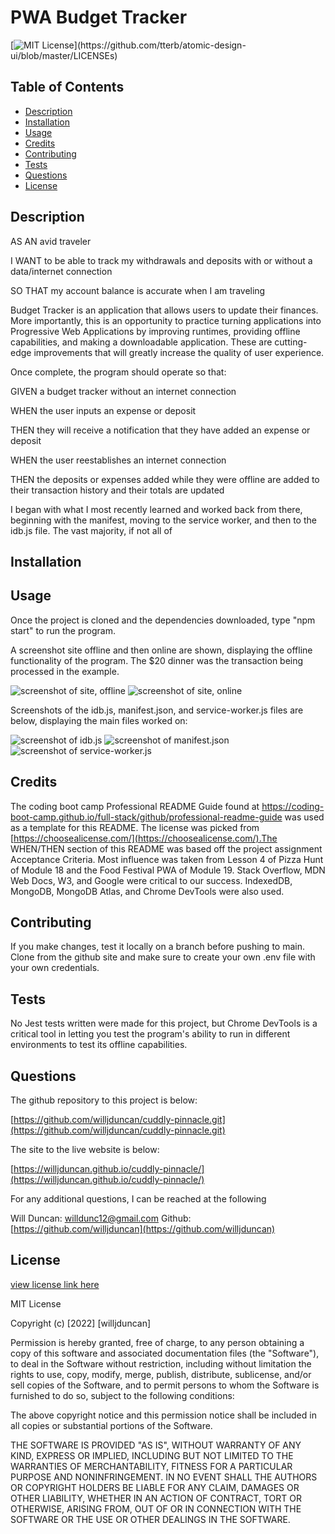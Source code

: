# PWA Budget Tracker


[![MIT License](https://img.shields.io/apm/l/atomic-design-ui.svg?)](https://github.com/tterb/atomic-design-ui/blob/master/LICENSEs)

        

## Table of Contents
- [Description](#description)
- [Installation](#installation)
- [Usage](#usage)
- [Credits](#credits)
- [Contributing](#contributing)
- [Tests](#tests)
- [Questions](#questions)
- [License](#license)  
        



## Description

AS AN avid traveler

I WANT to be able to track my withdrawals and deposits with or without a data/internet connection

SO THAT my account balance is accurate when I am traveling 

Budget Tracker is an application that allows users to update their finances. More importantly, this is an opportunity to practice turning applications into Progressive Web Applications by improving runtimes, providing offline capabilities, and making a downloadable application. These are cutting-edge improvements that will greatly increase the quality of user experience. 

Once complete, the program should operate so that:

GIVEN a budget tracker without an internet connection

WHEN the user inputs an expense or deposit

THEN they will receive a notification that they have added an expense or deposit

WHEN the user reestablishes an internet connection

THEN the deposits or expenses added while they were offline are added to their transaction history and their totals are updated

I began with what I most recently learned and worked back from there, beginning with the manifest, moving to the service worker, and then to the idb.js file. The vast majority, if not all of 
<!-- My first major complication I ran into for this challenge was adding friends. The grading criteria stated that adding friends should be done through a POST route, but when I tried to do that, Insomnia kept asking for the corresponding email and username. I knew, however, that I could get and add the friend's id fairly easily using a PUT method. Looking again at the criteria, I saw that the friend's ID was all I needed for the friends array, so I decided to go ahead and change it to a PUT method, since a working program that gets the same result is better than a non-working one that follows every guideline. I ended up having to do the same thing for deleting a friend, but I also had to create a different route so it wouldn't intefere with the other PUT route.  -->





## Installation

<!-- Links to the repository and the deployed page can be found at [Questions](#questions).

While this project's repository is available on Github, there is no front end, and thus it is not deployed. If you clone the repo you must run the command "npm install" on the Terminal/Command Line and download the dependencies, all of which are mentioned in [Credits](#credits).  -->




## Usage

Once the project is cloned and the dependencies downloaded, type "npm start" to run the program. 

A screenshot site offline and then online are shown, displaying the offline functionality of the program. The $20 dinner was the transaction being processed in the example.

![screenshot of site, offline](./images/screenshot-offline.png)
![screenshot of site, online](./images/screenshot-online.png)


Screenshots of the idb.js, manifest.json, and service-worker.js files are below, displaying the main files worked on: 

![screenshot of idb.js](./images/screenshot-idb.png)
![screenshot of manifest.json](./images/screenshot-manifest.png)
![screenshot of service-worker.js](./images/screenshot-sw.png)


## Credits

The coding boot camp Professional README Guide found at https://coding-boot-camp.github.io/full-stack/github/professional-readme-guide was used as a template for this README. The license was picked from [https://choosealicense.com/](https://choosealicense.com/).The WHEN/THEN section of this README was based off the project assignment Acceptance Criteria. Most influence was taken from Lesson 4 of Pizza Hunt of Module 18 and the Food Festival PWA of Module 19. Stack Overflow, MDN Web Docs, W3, and Google were critical to our success. IndexedDB, MongoDB, MongoDB Atlas, and Chrome DevTools were also used. 



## Contributing

If you make changes, test it locally on a branch before pushing to main. Clone from the github site and make sure to create your own .env file with your own credentials.



## Tests

No Jest tests written were made for this project, but Chrome DevTools is a critical tool in letting you test the program's ability to run in different environments to test its offline capabilities. 


## Questions


The github repository to this project is below:

[https://github.com/willjduncan/cuddly-pinnacle.git](https://github.com/willjduncan/cuddly-pinnacle.git)


The site to the live website is below:

[https://willjduncan.github.io/cuddly-pinnacle/](https://willjduncan.github.io/cuddly-pinnacle/)


For any additional questions, I can be reached at the following

Will Duncan: willdunc12@gmail.com
Github: [https://github.com/willjduncan](https://github.com/willjduncan)




## License

[view license link here](https://choosealicense.com/licenses/mit/)

        
MIT License

Copyright (c) [2022] [willjduncan]

Permission is hereby granted, free of charge, to any person obtaining a copy
of this software and associated documentation files (the "Software"), to deal
in the Software without restriction, including without limitation the rights
to use, copy, modify, merge, publish, distribute, sublicense, and/or sell
copies of the Software, and to permit persons to whom the Software is
furnished to do so, subject to the following conditions:

The above copyright notice and this permission notice shall be included in all
copies or substantial portions of the Software.

THE SOFTWARE IS PROVIDED "AS IS", WITHOUT WARRANTY OF ANY KIND, EXPRESS OR
IMPLIED, INCLUDING BUT NOT LIMITED TO THE WARRANTIES OF MERCHANTABILITY,
FITNESS FOR A PARTICULAR PURPOSE AND NONINFRINGEMENT. IN NO EVENT SHALL THE
AUTHORS OR COPYRIGHT HOLDERS BE LIABLE FOR ANY CLAIM, DAMAGES OR OTHER
LIABILITY, WHETHER IN AN ACTION OF CONTRACT, TORT OR OTHERWISE, ARISING FROM,
OUT OF OR IN CONNECTION WITH THE SOFTWARE OR THE USE OR OTHER DEALINGS IN THE
SOFTWARE.